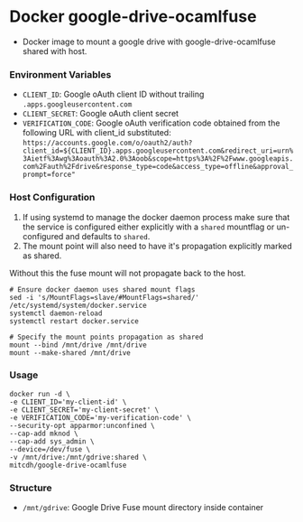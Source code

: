 # Docker google-drive-ocamlfuse
* Docker image to mount a google drive with google-drive-ocamlfuse shared with host.

### Environment Variables
* `CLIENT_ID`: Google oAuth client ID without trailing `.apps.googleusercontent.com`
* `CLIENT_SECRET`: Google oAuth client secret
* `VERIFICATION_CODE`: Google oAuth verification code obtained from the following URL with client_id substituted: `https://accounts.google.com/o/oauth2/auth?client_id=${CLIENT_ID}.apps.googleusercontent.com&redirect_uri=urn%3Aietf%3Awg%3Aoauth%3A2.0%3Aoob&scope=https%3A%2F%2Fwww.googleapis.com%2Fauth%2Fdrive&response_type=code&access_type=offline&approval_prompt=force"`

### Host Configuration
1. If using systemd to manage the docker daemon process make sure that the service is configured either explicitly with a `shared` mountflag or un-configured and defaults to `shared`.
2. The mount point will also need to have it's propagation explicitly marked as shared.

Without this the fuse mount will not propagate back to the host.

````
# Ensure docker daemon uses shared mount flags
sed -i 's/MountFlags=slave/#MountFlags=shared/' /etc/systemd/system/docker.service
systemctl daemon-reload
systemctl restart docker.service

# Specify the mount points propagation as shared
mount --bind /mnt/drive /mnt/drive
mount --make-shared /mnt/drive
````

### Usage
````
docker run -d \
-e CLIENT_ID='my-client-id' \
-e CLIENT_SECRET='my-client-secret' \
-e VERIFICATION_CODE='my-verification-code' \
--security-opt apparmor:unconfined \
--cap-add mknod \
--cap-add sys_admin \
--device=/dev/fuse \
-v /mnt/drive:/mnt/gdrive:shared \
mitcdh/google-drive-ocamlfuse
````

### Structure
* `/mnt/gdrive`: Google Drive Fuse mount directory inside container